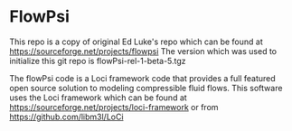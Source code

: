 # FlowPsi

This repo is a copy of original Ed Luke's repo which can be found at https://sourceforge.net/projects/flowpsi
The version which was used to initialize this git repo is flowPsi-rel-1-beta-5.tgz

The flowPsi code is a Loci framework code that provides a full featured open source solution to modeling compressible fluid flows. 
This software uses the Loci framework which can be found at https://sourceforge.net/projects/loci-framework or from https://github.com/libm3l/LoCi

